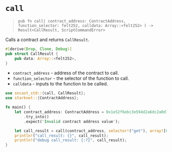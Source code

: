# `call`

> `pub fn call(
    contract_address: ContractAddress, function_selector: felt252, calldata: Array::<felt252>
) -> Result<CallResult, ScriptCommandError>`

Calls a contract and returns `CallResult`.

```rust
#[derive(Drop, Clone, Debug)]
pub struct CallResult {
    pub data: Array::<felt252>,
}
```

- `contract_address` - address of the contract to call.
- `function_selector` - the selector of the function to call.
- `calldata` - inputs to the function to be called.

```rust
use sncast_std::{call, CallResult};
use starknet::{ContractAddress};

fn main() {
    let contract_address: ContractAddress = 0x1e52f6ebc3e594d2a6dc2a0d7d193cb50144cfdfb7fdd9519135c29b67e427
        .try_into()
        .expect('Invalid contract address value');

    let call_result = call(contract_address, selector!("get"), array![0x1]).expect('call failed');
    println!("call_result: {}", call_result);
    println!("debug call_result: {:?}", call_result);
}
```
